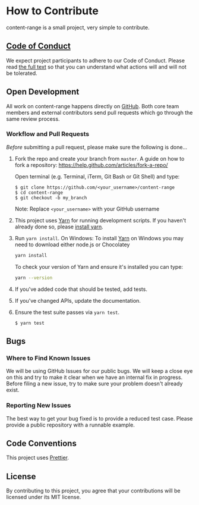 # How to Contribute

content-range is a small project, very simple to contribute.

## [Code of Conduct](https://github.com/gregberge/content-range/blob/master/CODE_OF_CONDUCT.md)

We expect project participants to adhere to our Code of Conduct. Please read [the full text](https://github.com/gregberge/content-range/blob/master/CODE_OF_CONDUCT.md) so that you can understand what actions will and will not be tolerated.

## Open Development

All work on content-range happens directly on [GitHub](/). Both core team members and external contributors send pull requests which go through the same review process.

### Workflow and Pull Requests

_Before_ submitting a pull request, please make sure the following is done…

1.  Fork the repo and create your branch from `master`. A guide on how to fork a repository: https://help.github.com/articles/fork-a-repo/

    Open terminal (e.g. Terminal, iTerm, Git Bash or Git Shell) and type:

    ```sh-session
    $ git clone https://github.com/<your_username>/content-range
    $ cd content-range
    $ git checkout -b my_branch
    ```

    Note: Replace `<your_username>` with your GitHub username

2.  This project uses [Yarn](https://code.fb.com/web/yarn-a-new-package-manager-for-javascript/) for running development scripts. If you haven't already done so, please [install yarn](https://yarnpkg.com/en/docs/install).

3.  Run `yarn install`. On Windows: To install [Yarn](https://yarnpkg.com/en/docs/install#windows-tab) on Windows you may need to download either node.js or Chocolatey<br />

    ```sh
    yarn install
    ```

    To check your version of Yarn and ensure it's installed you can type:

    ```sh
    yarn --version
    ```

4.  If you've added code that should be tested, add tests.

5.  If you've changed APIs, update the documentation.

6.  Ensure the test suite passes via `yarn test`.

    ```sh-session
    $ yarn test
    ```

## Bugs

### Where to Find Known Issues

We will be using GitHub Issues for our public bugs. We will keep a close eye on this and try to make it clear when we have an internal fix in progress. Before filing a new issue, try to make sure your problem doesn't already exist.

### Reporting New Issues

The best way to get your bug fixed is to provide a reduced test case. Please provide a public repository with a runnable example.

## Code Conventions

This project uses [Prettier](https://prettier.io/).

## License

By contributing to this project, you agree that your contributions will be licensed under its MIT license.
